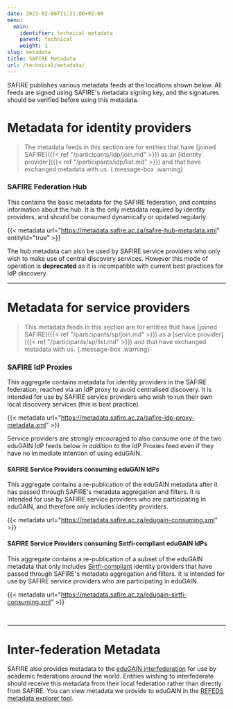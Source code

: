 ```yaml
---
date: 2023-02-06T11:21:00+02:00
menu:
  main:
    identifier: technical-metadata
    parent: technical
    weight: 1
slug: metadata
title: SAFIRE Metadata
url: /technical/metadata/
---
```


SAFIRE publishes various metadata feeds at the locations shown below. All feeds are signed using SAFIRE's metadata signing key, and the signatures should be verified before using this metadata.

# Metadata for identity providers

> The metadata feeds in this section are for entities that have [joined SAFIRE]({{< ref "/participants/idp/join.md" >}}) as an [identity provider]({{< ref "/participants/idp/list.md" >}}) and that have exchanged metadata with us.
{.message-box .warning}

### SAFIRE Federation Hub

This contains the basic metadata for the SAFIRE federation, and contains information about the hub. It is the only metadata required by identity providers, and should be consumed dynamically or updated regularly.

{{< metadata url="https://metadata.safire.ac.za/safire-hub-metadata.xml" entityId="true" >}}

The hub metadata can also be used by SAFIRE service providers who only wish to make use of central discovery services. However this mode of operation is **deprecated** as it is incompatible with current best practices for IdP discovery.

---

# Metadata for service providers

> This metadata feeds in this section are for entities that have [joined SAFIRE]({{< ref "/participants/sp/join.md" >}}) as a [service provider]({{< ref "/participants/sp/list.md" >}}) and that have exchanged metadata with us.
{.message-box .warning}

### SAFIRE IdP Proxies

This aggregate contains metadata for identity providers in the SAFIRE federation, reached via an IdP proxy to avoid centralised discovery. It is intended for use by SAFIRE service providers who wish to run their own local discovery services (this is best practice).

{{< metadata url="https://metadata.safire.ac.za/safire-idp-proxy-metadata.xml" >}}

Service providers are strongly encouraged to also consume one of the two eduGAIN IdP feeds below *in addition to* the IdP Proxies feed even if they have no immediate intention of using eduGAIN.

#### SAFIRE Service Providers consuming eduGAIN IdPs

This aggregate contains a re-publication of the eduGAIN metadata after it has passed through SAFIRE's metadata aggregation and filters. It is intended for use by SAFIRE service providers who are participating in eduGAIN, and therefore only includes identity providers.

{{< metadata url="https://metadata.safire.ac.za/edugain-consuming.xml" >}}

#### SAFIRE Service Providers consuming Sirtfi-compliant eduGAIN IdPs

This aggregate contains a re-publication of a subset of the eduGAIN metadata that only includes [Sirtfi-compliant](https://refeds.org/sirtfi) identity providers that have passed through SAFIRE's metadata aggregation and filters. It is intended for use by SAFIRE service providers who are participating in eduGAIN.

{{< metadata url="https://metadata.safire.ac.za/edugain-sirtfi-consuming.xml" >}}

&nbsp;

---

# Inter-federation Metadata

SAFIRE also provides metadata to the [eduGAIN interfederation](https://edugain.org/) for use by academic federations around the world. Entities wishing to interfederate should receive this metadata from their local federation rather than directly from SAFIRE. You can view metadata we provide to eduGAIN in the [REFEDS metadata explorer tool](https://met.refeds.org/met/federation/edugain/).
